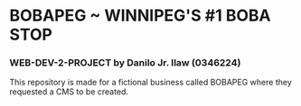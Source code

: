 # BOBAPEG ~ WINNIPEG'S #1 BOBA STOP

### WEB-DEV-2-PROJECT by Danilo Jr. Ilaw (0346224)

This repository is made for a fictional business called BOBAPEG where they requested a CMS to be created.
